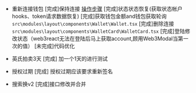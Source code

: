 - 重新连接钱包
    [完成]保持连接 [操作步骤](https://juejin.cn/post/6971703783868858382/)
    [完成]状态状态恢复(获取状态帐户hooks、token请求数据恢复)
    [完成]获取钱包金额and钱包获取轮询   `src\modules\layout\components\Wallet\Wallet.tsx`
    [完成]删除连接 `src\modules\layout\components\WalletCard\WalletCard.tsx`
    [完成]登陆修改状态（web3react无法在登陆后马上获取account,顾用Web3Modal当第一次的值）
    [未完成]代码优化
- 英氏拍卖3天 
    [完成] 加一个1天的进行测试

- 授权过期
  [完成] 授权过期应该要求重新签名

- 搜索换v2
 [完成]接口修改并合并